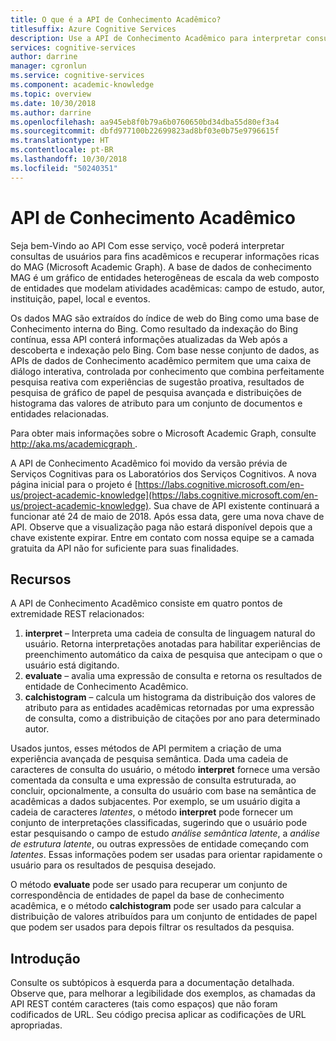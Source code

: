 ```yaml
---
title: O que é a API de Conhecimento Acadêmico?
titlesuffix: Azure Cognitive Services
description: Use a API de Conhecimento Acadêmico para interpretar consultas de usuário e recuperar informações detalhadas do Academic Graph.
services: cognitive-services
author: darrine
manager: cgronlun
ms.service: cognitive-services
ms.component: academic-knowledge
ms.topic: overview
ms.date: 10/30/2018
ms.author: darrine
ms.openlocfilehash: aa945eb8f0b79a6b0760650bd34dba55d80ef3a4
ms.sourcegitcommit: dbfd977100b22699823ad8bf03e0b75e9796615f
ms.translationtype: HT
ms.contentlocale: pt-BR
ms.lasthandoff: 10/30/2018
ms.locfileid: "50240351"
---
```

# <a name="academic-knowledge-api"></a>API de Conhecimento Acadêmico

Seja bem-Vindo ao API Com esse serviço, você poderá interpretar consultas de usuários para fins acadêmicos e recuperar informações ricas do MAG (Microsoft Academic Graph). A base de dados de conhecimento MAG é um gráfico de entidades heterogêneas de escala da web composto de entidades que modelam atividades acadêmicas: campo de estudo, autor, instituição, papel, local e eventos. 

Os dados MAG são extraídos do índice de web do Bing como uma base de Conhecimento interna do Bing. Como resultado da indexação do Bing contínua, essa API conterá informações atualizadas da Web após a descoberta e indexação pelo Bing. Com base nesse conjunto de dados, as APIs de dados de Conhecimento acadêmico permitem que uma caixa de diálogo interativa, controlada por conhecimento que combina perfeitamente pesquisa reativa com experiências de sugestão proativa, resultados de pesquisa de gráfico de papel de pesquisa avançada e distribuições de histograma das valores de atributo para um conjunto de documentos e entidades relacionadas.

Para obter mais informações sobre o Microsoft Academic Graph, consulte [ http://aka.ms/academicgraph ](http://aka.ms/academicgraph).

A API de Conhecimento Acadêmico foi movido da versão prévia de Serviços Cognitivas para os Laboratórios dos Serviços Cognitivos. A nova página inicial para o projeto é [https://labs.cognitive.microsoft.com/en-us/project-academic-knowledge](https://labs.cognitive.microsoft.com/en-us/project-academic-knowledge). Sua chave de API existente continuará a funcionar até 24 de maio de 2018. Após essa data, gere uma nova chave de API. Observe que a visualização paga não estará disponível depois que a chave existente expirar. Entre em contato com nossa equipe se a camada gratuita da API não for suficiente para suas finalidades. 

## <a name="features"></a>Recursos
A API de Conhecimento Acadêmico consiste em quatro pontos de extremidade REST relacionados:  
  1. **interpret** – Interpreta uma cadeia de consulta de linguagem natural do usuário. Retorna interpretações anotadas para habilitar experiências de preenchimento automático da caixa de pesquisa que antecipam o que o usuário está digitando.  
  2. **evaluate** – avalia uma expressão de consulta e retorna os resultados de entidade de Conhecimento Acadêmico.  
  3. **calchistogram** – calcula um histograma da distribuição dos valores de atributo para as entidades acadêmicas retornadas por uma expressão de consulta, como a distribuição de citações por ano para determinado autor.  
  
Usados juntos, esses métodos de API permitem a criação de uma experiência avançada de pesquisa semântica. Dada uma cadeia de caracteres de consulta do usuário, o método **interpret** fornece uma versão comentada da consulta e uma expressão de consulta estruturada, ao concluir, opcionalmente, a consulta do usuário com base na semântica de acadêmicas a dados subjacentes. Por exemplo, se um usuário digita a cadeia de caracteres *latentes*, o método **interpret** pode fornecer um conjunto de interpretações classificadas, sugerindo que o usuário pode estar pesquisando o campo de estudo *análise semântica latente*, a *análise de estrutura latente*, ou outras expressões de entidade começando com *latentes*. Essas informações podem ser usadas para orientar rapidamente o usuário para os resultados de pesquisa desejado.

O método **evaluate** pode ser usado para recuperar um conjunto de correspondência de entidades de papel da base de conhecimento acadêmica, e o método **calchistogram** pode ser usado para calcular a distribuição de valores atribuídos para um conjunto de entidades de papel que podem ser usados para depois filtrar os resultados da pesquisa.        

## <a name="getting-started"></a>Introdução 
Consulte os subtópicos à esquerda para a documentação detalhada.  Observe que, para melhorar a legibilidade dos exemplos, as chamadas da API REST contém caracteres (tais como espaços) que não foram codificados de URL.  Seu código precisa aplicar as codificações de URL apropriadas.
